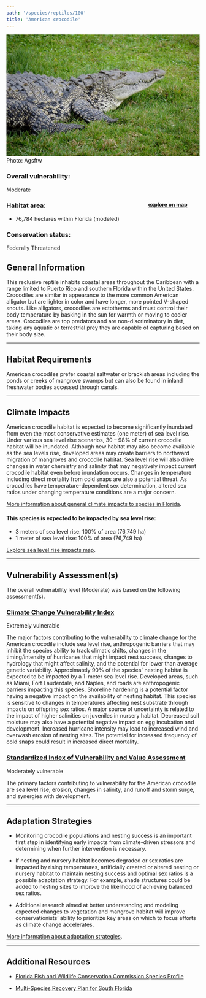 ```yaml
---
path: '/species/reptiles/100'
title: 'American crocodile'
---
```


<content-header icon="crocodilians" title="American crocodile" subtitle="Crocodylus acutus">
</content-header>

<div id="TopSection">

<div class="header-photo"><img src="100.jpg" alt="Photo for 100"/>
<figcaption>Photo: Agsftw</figcaption></div>

<div>

### Overall vulnerability:

<div class="vulnerability vulnerability-moderate">Moderate</div>

<h3>Habitat area: 
<a href="/species/reptiles/100/map" style="float:right;font-size:smaller;margin-right: 2rem;">
<fa-icon name="map"></fa-icon>
explore on map
</a>
</h3>

-   76,784 hectares within Florida (modeled)


### Conservation status:

Federally Threatened

</div>
</div>

## General Information

This reclusive reptile inhabits coastal areas throughout the Caribbean with a range limited to Puerto Rico and southern Florida within the United States.  Crocodiles are similar in appearance to the more common American alligator but are lighter in color and have longer, more pointed V-shaped snouts.  Like alligators, crocodiles are ectotherms and must control their body temperature by basking in the sun for warmth or moving to cooler areas.  Crocodiles are top predators and are non-discriminatory in diet, taking any aquatic or terrestrial prey they are capable of capturing based on their body size.

<hr />

## Habitat Requirements

American crocodiles prefer coastal saltwater or brackish areas including the ponds or creeks of mangrove swamps but can also be found in inland freshwater bodies accessed through canals.

<hr />

## Climate Impacts

American crocodile habitat is expected to become significantly inundated from even the most conservative estimates (one meter) of sea level rise.  Under various sea level rise scenarios, 30 – 98% of current crocodile habitat will be inundated.  Although new habitat may also become available as the sea levels rise, developed areas may create barriers to northward migration of mangroves and crocodile habitat.  Sea level rise will also drive changes in water chemistry and salinity that may negatively impact current crocodile habitat even before inundation occurs.  Changes in temperature including direct mortality from cold snaps are also a potential threat.  As crocodiles have temperature-dependent sex determination, altered sex ratios under changing temperature conditions are a major concern.

[More information about general climate impacts to species in Florida](/impacts/species).


#### This species is expected to be impacted by sea level rise:

- 3 meters of sea level rise: 100% of area (76,749 ha)
- 1 meter of sea level rise: 100% of area (76,749 ha)

[Explore sea level rise impacts map](/species/reptiles/100/map).


<hr />

## Vulnerability Assessment(s)

The overall vulnerability level (Moderate) was based on the following assessment(s).
#### 
<div class="vulnerability-header">
<h3><a href="/impacts/vulnerability/ccvi">Climate Change Vulnerability Index</a></h3>
<div class="vulnerability vulnerability-extreme">Extremely vulnerable</div>
</div> 

The major factors contributing to the vulnerability to climate change for the American crocodile include sea level rise, anthropogenic barriers that may inhibit the species ability to track climatic shifts, changes in the timing/intensity of hurricanes that might impact nest success, changes to hydrology that might affect salinity, and the potential for lower than average genetic variability.  Approximately 90% of the species' nesting habitat is expected to be impacted by a 1-meter sea level rise.  Developed areas, such as Miami, Fort Lauderdale, and Naples, and roads are anthropogenic barriers impacting this species. Shoreline hardening is a potential factor having a negative impact on the availability of nesting habitat.  This species is sensitive to changes in temperatures affecting nest substrate through impacts on offspring sex ratios.  A major source of uncertainty is related to the impact of higher salinities on juveniles in nursery habitat. Decreased soil moisture may also have a potential negative impact on egg incubation and development.  Increased hurricane intensity may lead to increased wind and overwash erosion of nesting sites.  The potential for increased frequency of cold snaps could result in increased direct mortality.

#### 
<div class="vulnerability-header">
<h3><a href="/impacts/vulnerability/sivva/species">Standardized Index of Vulnerability and Value Assessment</a></h3>
<div class="vulnerability vulnerability-moderate">Moderately vulnerable</div>
</div> 

The primary factors contributing to vulnerability for the American crocodile are sea level rise, erosion, changes in salinity, and runoff and storm surge, and synergies with development.


<hr />

## Adaptation Strategies

- Monitoring crocodile populations and nesting success is an important first step in identifying early impacts from climate-driven stressors and determining when further intervention is necessary.

- If nesting and nursery habitat becomes degraded or sex ratios are impacted by rising temperatures, artificially created or altered nesting or nursery habitat to maintain nesting success and optimal sex ratios is a possible adaptation strategy.  For example, shade structures could be added to nesting sites to improve the likelihood of achieving balanced sex ratios.

- Additional research aimed at better understanding and modeling expected changes to vegetation and mangrove habitat will improve conservationists’ ability to prioritize key areas on which to focus efforts as climate change accelerates.

[More information about adaptation strategies](/strategies).

<hr />


## Additional Resources

- [Florida Fish and Wildlife Conservation Commission Species Profile](https://myfwc.com/wildlifehabitats/profiles/reptiles/alligator/)

- [Multi-Species Recovery Plan for South Florida](https://ecos.fws.gov/docs/recovery_plan/sfl_msrp/SFL_MSRP_Species.pdf)
